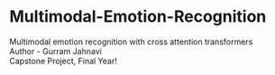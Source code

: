# Multimodal-Emotion-Recognition
Multimodal emotion recognition with cross attention transformers
<br>
Author - Gurram Jahnavi 
<br>
Capstone Project, Final Year!
